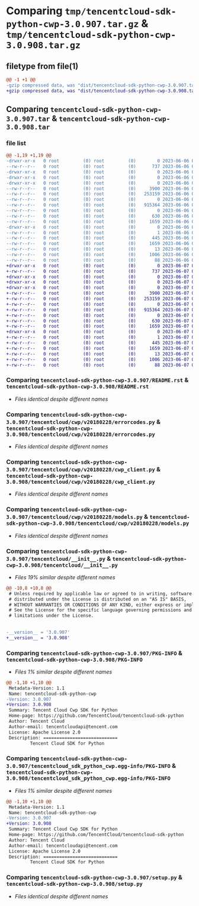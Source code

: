 # Comparing `tmp/tencentcloud-sdk-python-cwp-3.0.907.tar.gz` & `tmp/tencentcloud-sdk-python-cwp-3.0.908.tar.gz`

## filetype from file(1)

```diff
@@ -1 +1 @@
-gzip compressed data, was "dist/tencentcloud-sdk-python-cwp-3.0.907.tar", last modified: Tue Jun  6 02:23:52 2023, max compression
+gzip compressed data, was "dist/tencentcloud-sdk-python-cwp-3.0.908.tar", last modified: Wed Jun  7 00:21:51 2023, max compression
```

## Comparing `tencentcloud-sdk-python-cwp-3.0.907.tar` & `tencentcloud-sdk-python-cwp-3.0.908.tar`

### file list

```diff
@@ -1,19 +1,19 @@
-drwxr-xr-x   0 root         (0) root         (0)        0 2023-06-06 02:23:52.000000 tencentcloud-sdk-python-cwp-3.0.907/
--rw-r--r--   0 root         (0) root         (0)      737 2023-06-06 02:23:52.000000 tencentcloud-sdk-python-cwp-3.0.907/README.rst
-drwxr-xr-x   0 root         (0) root         (0)        0 2023-06-06 02:23:52.000000 tencentcloud-sdk-python-cwp-3.0.907/tencentcloud/
-drwxr-xr-x   0 root         (0) root         (0)        0 2023-06-06 02:23:52.000000 tencentcloud-sdk-python-cwp-3.0.907/tencentcloud/cwp/
-drwxr-xr-x   0 root         (0) root         (0)        0 2023-06-06 02:23:52.000000 tencentcloud-sdk-python-cwp-3.0.907/tencentcloud/cwp/v20180228/
--rw-r--r--   0 root         (0) root         (0)     3900 2023-06-06 02:23:52.000000 tencentcloud-sdk-python-cwp-3.0.907/tencentcloud/cwp/v20180228/errorcodes.py
--rw-r--r--   0 root         (0) root         (0)   253159 2023-06-06 02:23:52.000000 tencentcloud-sdk-python-cwp-3.0.907/tencentcloud/cwp/v20180228/cwp_client.py
--rw-r--r--   0 root         (0) root         (0)        0 2023-06-06 02:23:52.000000 tencentcloud-sdk-python-cwp-3.0.907/tencentcloud/cwp/v20180228/__init__.py
--rw-r--r--   0 root         (0) root         (0)   915364 2023-06-06 02:23:52.000000 tencentcloud-sdk-python-cwp-3.0.907/tencentcloud/cwp/v20180228/models.py
--rw-r--r--   0 root         (0) root         (0)        0 2023-06-06 02:23:52.000000 tencentcloud-sdk-python-cwp-3.0.907/tencentcloud/cwp/__init__.py
--rw-r--r--   0 root         (0) root         (0)      630 2023-06-06 02:23:52.000000 tencentcloud-sdk-python-cwp-3.0.907/tencentcloud/__init__.py
--rw-r--r--   0 root         (0) root         (0)     1659 2023-06-06 02:23:52.000000 tencentcloud-sdk-python-cwp-3.0.907/PKG-INFO
-drwxr-xr-x   0 root         (0) root         (0)        0 2023-06-06 02:23:52.000000 tencentcloud-sdk-python-cwp-3.0.907/tencentcloud_sdk_python_cwp.egg-info/
--rw-r--r--   0 root         (0) root         (0)        1 2023-06-06 02:23:52.000000 tencentcloud-sdk-python-cwp-3.0.907/tencentcloud_sdk_python_cwp.egg-info/dependency_links.txt
--rw-r--r--   0 root         (0) root         (0)      445 2023-06-06 02:23:52.000000 tencentcloud-sdk-python-cwp-3.0.907/tencentcloud_sdk_python_cwp.egg-info/SOURCES.txt
--rw-r--r--   0 root         (0) root         (0)     1659 2023-06-06 02:23:52.000000 tencentcloud-sdk-python-cwp-3.0.907/tencentcloud_sdk_python_cwp.egg-info/PKG-INFO
--rw-r--r--   0 root         (0) root         (0)       13 2023-06-06 02:23:52.000000 tencentcloud-sdk-python-cwp-3.0.907/tencentcloud_sdk_python_cwp.egg-info/top_level.txt
--rw-r--r--   0 root         (0) root         (0)     1006 2023-06-06 02:23:52.000000 tencentcloud-sdk-python-cwp-3.0.907/setup.py
--rw-r--r--   0 root         (0) root         (0)       88 2023-06-06 02:23:52.000000 tencentcloud-sdk-python-cwp-3.0.907/setup.cfg
+drwxr-xr-x   0 root         (0) root         (0)        0 2023-06-07 00:21:50.000000 tencentcloud-sdk-python-cwp-3.0.908/
+-rw-r--r--   0 root         (0) root         (0)      737 2023-06-07 00:21:50.000000 tencentcloud-sdk-python-cwp-3.0.908/README.rst
+drwxr-xr-x   0 root         (0) root         (0)        0 2023-06-07 00:21:50.000000 tencentcloud-sdk-python-cwp-3.0.908/tencentcloud/
+drwxr-xr-x   0 root         (0) root         (0)        0 2023-06-07 00:21:50.000000 tencentcloud-sdk-python-cwp-3.0.908/tencentcloud/cwp/
+drwxr-xr-x   0 root         (0) root         (0)        0 2023-06-07 00:21:50.000000 tencentcloud-sdk-python-cwp-3.0.908/tencentcloud/cwp/v20180228/
+-rw-r--r--   0 root         (0) root         (0)     3900 2023-06-07 00:21:50.000000 tencentcloud-sdk-python-cwp-3.0.908/tencentcloud/cwp/v20180228/errorcodes.py
+-rw-r--r--   0 root         (0) root         (0)   253159 2023-06-07 00:21:50.000000 tencentcloud-sdk-python-cwp-3.0.908/tencentcloud/cwp/v20180228/cwp_client.py
+-rw-r--r--   0 root         (0) root         (0)        0 2023-06-07 00:21:50.000000 tencentcloud-sdk-python-cwp-3.0.908/tencentcloud/cwp/v20180228/__init__.py
+-rw-r--r--   0 root         (0) root         (0)   915364 2023-06-07 00:21:50.000000 tencentcloud-sdk-python-cwp-3.0.908/tencentcloud/cwp/v20180228/models.py
+-rw-r--r--   0 root         (0) root         (0)        0 2023-06-07 00:21:50.000000 tencentcloud-sdk-python-cwp-3.0.908/tencentcloud/cwp/__init__.py
+-rw-r--r--   0 root         (0) root         (0)      630 2023-06-07 00:21:50.000000 tencentcloud-sdk-python-cwp-3.0.908/tencentcloud/__init__.py
+-rw-r--r--   0 root         (0) root         (0)     1659 2023-06-07 00:21:50.000000 tencentcloud-sdk-python-cwp-3.0.908/PKG-INFO
+drwxr-xr-x   0 root         (0) root         (0)        0 2023-06-07 00:21:50.000000 tencentcloud-sdk-python-cwp-3.0.908/tencentcloud_sdk_python_cwp.egg-info/
+-rw-r--r--   0 root         (0) root         (0)        1 2023-06-07 00:21:50.000000 tencentcloud-sdk-python-cwp-3.0.908/tencentcloud_sdk_python_cwp.egg-info/dependency_links.txt
+-rw-r--r--   0 root         (0) root         (0)      445 2023-06-07 00:21:50.000000 tencentcloud-sdk-python-cwp-3.0.908/tencentcloud_sdk_python_cwp.egg-info/SOURCES.txt
+-rw-r--r--   0 root         (0) root         (0)     1659 2023-06-07 00:21:50.000000 tencentcloud-sdk-python-cwp-3.0.908/tencentcloud_sdk_python_cwp.egg-info/PKG-INFO
+-rw-r--r--   0 root         (0) root         (0)       13 2023-06-07 00:21:50.000000 tencentcloud-sdk-python-cwp-3.0.908/tencentcloud_sdk_python_cwp.egg-info/top_level.txt
+-rw-r--r--   0 root         (0) root         (0)     1006 2023-06-07 00:21:50.000000 tencentcloud-sdk-python-cwp-3.0.908/setup.py
+-rw-r--r--   0 root         (0) root         (0)       88 2023-06-07 00:21:50.000000 tencentcloud-sdk-python-cwp-3.0.908/setup.cfg
```

### Comparing `tencentcloud-sdk-python-cwp-3.0.907/README.rst` & `tencentcloud-sdk-python-cwp-3.0.908/README.rst`

 * *Files identical despite different names*

### Comparing `tencentcloud-sdk-python-cwp-3.0.907/tencentcloud/cwp/v20180228/errorcodes.py` & `tencentcloud-sdk-python-cwp-3.0.908/tencentcloud/cwp/v20180228/errorcodes.py`

 * *Files identical despite different names*

### Comparing `tencentcloud-sdk-python-cwp-3.0.907/tencentcloud/cwp/v20180228/cwp_client.py` & `tencentcloud-sdk-python-cwp-3.0.908/tencentcloud/cwp/v20180228/cwp_client.py`

 * *Files identical despite different names*

### Comparing `tencentcloud-sdk-python-cwp-3.0.907/tencentcloud/cwp/v20180228/models.py` & `tencentcloud-sdk-python-cwp-3.0.908/tencentcloud/cwp/v20180228/models.py`

 * *Files identical despite different names*

### Comparing `tencentcloud-sdk-python-cwp-3.0.907/tencentcloud/__init__.py` & `tencentcloud-sdk-python-cwp-3.0.908/tencentcloud/__init__.py`

 * *Files 19% similar despite different names*

```diff
@@ -10,8 +10,8 @@
 # Unless required by applicable law or agreed to in writing, software
 # distributed under the License is distributed on an "AS IS" BASIS,
 # WITHOUT WARRANTIES OR CONDITIONS OF ANY KIND, either express or implied.
 # See the License for the specific language governing permissions and
 # limitations under the License.
 
 
-__version__ = '3.0.907'
+__version__ = '3.0.908'
```

### Comparing `tencentcloud-sdk-python-cwp-3.0.907/PKG-INFO` & `tencentcloud-sdk-python-cwp-3.0.908/PKG-INFO`

 * *Files 1% similar despite different names*

```diff
@@ -1,10 +1,10 @@
 Metadata-Version: 1.1
 Name: tencentcloud-sdk-python-cwp
-Version: 3.0.907
+Version: 3.0.908
 Summary: Tencent Cloud Cwp SDK for Python
 Home-page: https://github.com/TencentCloud/tencentcloud-sdk-python
 Author: Tencent Cloud
 Author-email: tencentcloudapi@tencent.com
 License: Apache License 2.0
 Description: ============================
         Tencent Cloud SDK for Python
```

### Comparing `tencentcloud-sdk-python-cwp-3.0.907/tencentcloud_sdk_python_cwp.egg-info/PKG-INFO` & `tencentcloud-sdk-python-cwp-3.0.908/tencentcloud_sdk_python_cwp.egg-info/PKG-INFO`

 * *Files 1% similar despite different names*

```diff
@@ -1,10 +1,10 @@
 Metadata-Version: 1.1
 Name: tencentcloud-sdk-python-cwp
-Version: 3.0.907
+Version: 3.0.908
 Summary: Tencent Cloud Cwp SDK for Python
 Home-page: https://github.com/TencentCloud/tencentcloud-sdk-python
 Author: Tencent Cloud
 Author-email: tencentcloudapi@tencent.com
 License: Apache License 2.0
 Description: ============================
         Tencent Cloud SDK for Python
```

### Comparing `tencentcloud-sdk-python-cwp-3.0.907/setup.py` & `tencentcloud-sdk-python-cwp-3.0.908/setup.py`

 * *Files identical despite different names*

